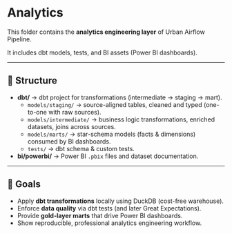# Analytics

This folder contains the **analytics engineering layer** of Urban Airflow Pipeline.

It includes dbt models, tests, and BI assets (Power BI dashboards).

---

## 📂 Structure
- **dbt/** → dbt project for transformations (intermediate → staging → mart).
  - `models/staging/` → source-aligned tables, cleaned and typed (one-to-one with raw sources).
  - `models/intermediate/` → business logic transformations, enriched datasets, joins across sources.
  - `models/marts/` → star-schema models (facts & dimensions) consumed by BI dashboards.
  - `tests/` → dbt schema & custom tests.
- **bi/powerbi/** → Power BI `.pbix` files and dataset documentation.

---

## 🚀 Goals
- Apply **dbt transformations** locally using DuckDB (cost-free warehouse).
- Enforce **data quality** via dbt tests (and later Great Expectations).
- Provide **gold-layer marts** that drive Power BI dashboards.
- Show reproducible, professional analytics engineering workflow.
